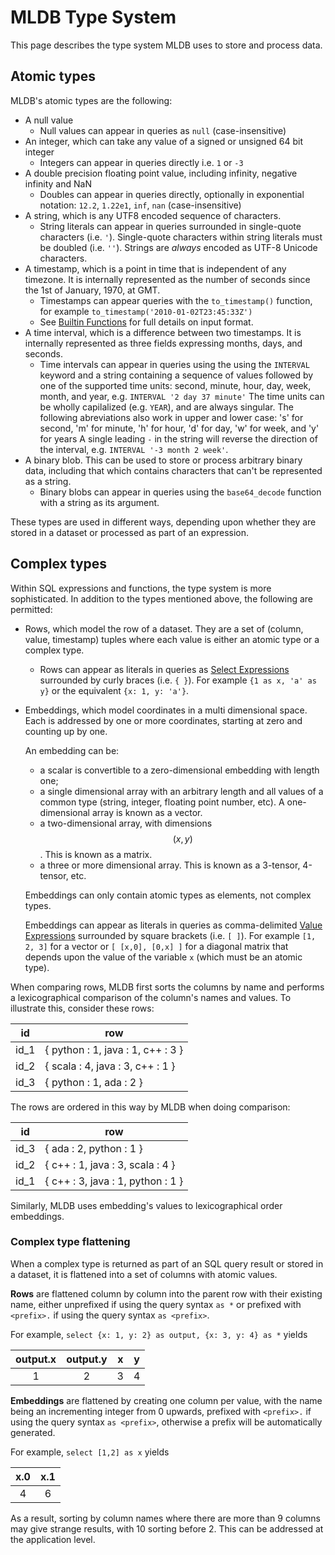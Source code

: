 # MLDB Type System

This page describes the type system MLDB uses to store and process data.

## Atomic types

MLDB's atomic types are the following:

- A null value
    - Null values can appear in queries as `null` (case-insensitive)
- An integer, which can take any value of a signed or unsigned 64 bit integer
    - Integers can appear in queries directly i.e. `1` or `-3`
- A double precision floating point value, including infinity, negative infinity
and NaN
    - Doubles can appear in queries directly, optionally in exponential notation: `12.2`, `1.22e1`, `inf`, `nan` (case-insensitive)
- A string, which is any UTF8 encoded sequence of characters.
    - String literals can appear in queries surrounded in single-quote characters (i.e. `'`). Single-quote characters within string literals must be doubled (i.e. `''`). Strings are *always* encoded as UTF-8 Unicode characters.
- A timestamp, which is a point in time that is independent of any timezone.  It is
internally represented as the number of seconds since the 1st of January, 1970,
at GMT.
    - Timestamps can appear queries with the `to_timestamp()` function, for example `to_timestamp('2010-01-02T23:45:33Z')`
    - See [Builtin Functions](ValueExpression.md) for full details on input format.
- A time interval, which is a difference between two timestamps.  It is
internally represented as three fields expressing months, days, and seconds.
    - Time intervals can appear in queries using the  using the `INTERVAL` keyword and a string containing a sequence of values 
followed by one of the supported time units: second, minute, hour, day, week, month, and year, e.g. `INTERVAL '2 day 37 minute'`
The time units can be wholly capilalized (e.g. `YEAR`), and are always singular. 
The following abreviations also work in upper and lower case: 's' for second, 'm' for minute, 'h' for hour, 'd' for day,
'w' for week, and 'y' for years
A single leading `-` in the string will reverse the direction of the interval, e.g. `INTERVAL '-3 month 2 week'`.
- A binary blob.  This
  can be used to store or process arbitrary binary data, including that which
  contains characters that can't be represented as a string.
  - Binary blobs can appear in queries using the `base64_decode` function
    with a string as its argument.

These types are used in different ways, depending upon whether they are stored
in a dataset or processed as part of an expression.

## Complex types

Within SQL expressions and functions, the type system is more sophisticated.  In
addition to the types mentioned above, the following are permitted:

- Rows, which model the row of a dataset.  They are a set of
(column, value, timestamp) tuples where each value is either an atomic type or a complex type.
    - Rows can appear as literals in queries as [Select Expressions](SelectExpression.md) surrounded by curly braces (i.e. `{ }`). For example `{1 as x, 'a' as y}` or the equivalent `{x: 1, y: 'a'}`.
- Embeddings, which model coordinates in a multi dimensional space.  Each
  is addressed by one or more coordinates, starting at zero and counting
  up by one.
  
  An embedding can be:
  - a scalar is convertible to a zero-dimensional embedding with length
    one;
  - a single dimensional array with an arbitrary length and all values of
    a common type (string, integer, floating point number, etc).
    A one-dimensional array is known as a vector.
  - a two-dimensional array, with dimensions $$(x,y)$$.  This is known as
    a matrix.
  - a three or more dimensional array.  This is known as a 3-tensor, 4-tensor,
    etc.
  
  Embeddings can only contain atomic types as elements, not complex types.

  Embeddings can appear as literals in queries as comma-delimited
  [Value Expressions](ValueExpression.md) surrounded by square brackets
  (i.e. `[ ]`). For example `[1, 2, 3]` for  a vector or
  `[ [x,0], [0,x] ]` for a diagonal matrix that depends upon the value
  of the variable `x` (which must be an atomic type).


When comparing rows, MLDB first sorts the columns by name and performs a lexicographical comparison of the column's names and values.
To illustrate this, consider these rows:

| id |  row | 
| ----- | --- |
| id_1   | { python : 1, java : 1, c++ : 3 } | 
| id_2   | { scala : 4, java : 3, c++ : 1 } |
| id_3   | { python : 1, ada : 2 } |

The rows are ordered in this way by MLDB when doing comparison:

| id |  row | 
| ----- | --- |
| id_3   | { ada : 2, python : 1 } |
| id_2   | { c++ : 1, java : 3, scala : 4 } |
| id_1   | { c++ : 3, java : 1, python : 1 } | 

Similarly, MLDB uses embedding's values to lexicographical order embeddings.

### Complex type flattening

When a complex type is returned as part of an SQL query result or stored in a dataset, it is flattened into a set of columns with atomic values.

**Rows** are flattened column by column into the parent row with their existing name, either unprefixed if using the query syntax `as *` or prefixed with `<prefix>.` if using the query syntax `as <prefix>`. 

For example, `select {x: 1, y: 2} as output, {x: 3, y: 4} as *` yields 


 output.x | output.y | x | y
:----------:|:----------:|:---:|:---:
     1    |     2    | 3 | 4


**Embeddings** are flattened by creating one column per value, with
the name being an incrementing integer from 0 upwards, prefixed with `<prefix>.` if using the query syntax `as <prefix>`, otherwise a prefix will be automatically generated. 

For example, `select [1,2] as x` yields


 x.0  | x.1 
:----:|:----:
  4   |  6


As a result, sorting by column names where there are more than 9 columns
may give strange results, with 10 sorting before 2.  This can be
addressed at the application level.
<!-- NTD: will be addressed at the MLDB level with structured column names -->

